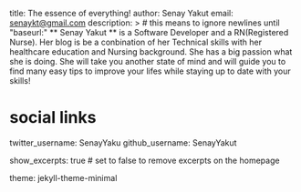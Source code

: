 title: The essence of everything!
author: Senay Yakut
email: senaykt@gmail.com
description: > # this means to ignore newlines until "baseurl:"
  ** Senay Yakut ** is a Software Developer and a RN(Registered Nurse). Her blog is be a conbination of her Technical skills with her healthcare education and Nursing background. She has a big passion what she is doing. She will take you another state of mind and will guide you to find many easy tips to improve your lifes while staying up to date with your skills!

 
# social links
twitter_username: SenayYaku
github_username:  SenayYakut

show_excerpts: true # set to false to remove excerpts on the homepage

theme: jekyll-theme-minimal
